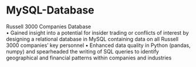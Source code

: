# MySQL-Database

Russell 3000 Companies Database							           
•	Gained insight into a potential for insider trading or conflicts of interest by designing a relational database in MySQL containing data on all Russell 3000 companies’ key personnel
•	Enhanced data quality in Python (pandas, numpy) and spearheaded the writing of SQL queries to identify geographical and financial patterns within companies and industries
